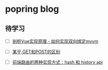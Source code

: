 # popring blog





## 待学习

- [ ] [剖析Vue实现原理 - 如何实现双向绑定mvvm](https://github.com/DMQ/mvvm)

- [ ] [某乎,GET和POST的区别](https://zhuanlan.zhihu.com/p/57361216)
- [ ] [前端路由的两种实现方式：hash 和 history api](https://www.jianshu.com/p/d2aa8fb951e4#meee)

